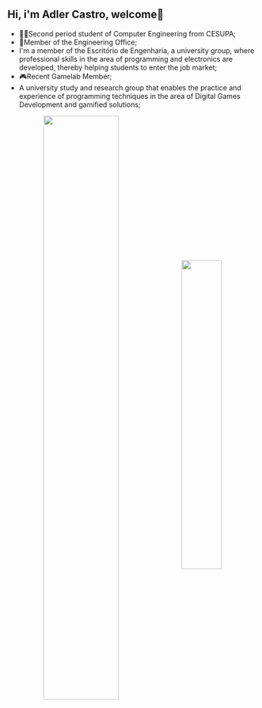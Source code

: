 ## Hi, i'm Adler Castro, welcome👋

- 👨‍🎓Second period student of Computer Engineering from CESUPA;
- 👾Member of the Engineering Office;
- I'm a member of the Escritório de Engenharia, a university group, where professional skills in the area of ​​programming and electronics are developed, thereby      helping students to enter the job market;
- 🎮Recent Gamelab Member;
- A university study and research group that enables the practice and experience of programming techniques in the area of ​​Digital Games Development and gamified     solutions;

<div  align="center" style="margin-bottom:100px">
<img width=55% align="center"  src="https://github-readme-streak-stats.herokuapp.com?user=AdlerCastro&theme=radical&mode=weekly" />
<img width=40% align="center" src="https://github-readme-stats-git-main-AdlerCastro.vercel.app/api/top-langs/?username=AdlerCastro&show_icons=true&theme=radical&layout=compact" />
</div>

